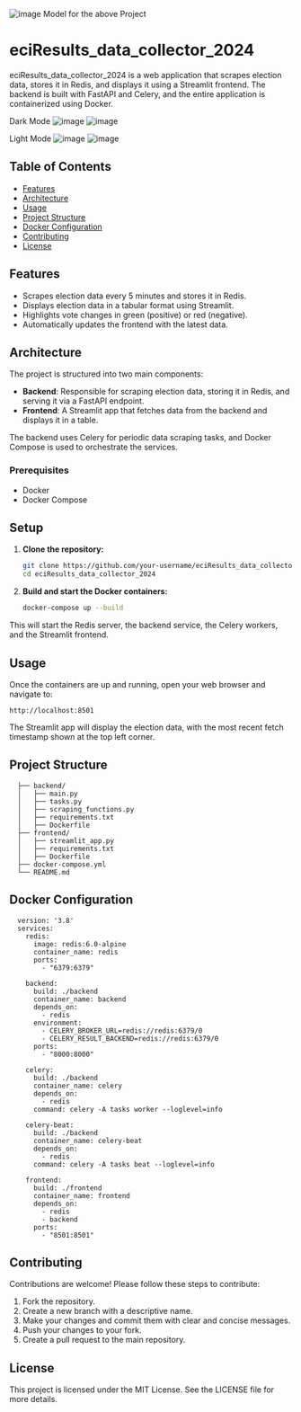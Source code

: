 ![image](https://github.com/AnurupMondal/eciResults_data_collector_2024/assets/45717023/1af89516-04ea-4b00-8449-5e2935a99dd9)
Model for the above Project

# eciResults_data_collector_2024

eciResults_data_collector_2024 is a web application that scrapes election data, stores it in Redis, and displays it using a Streamlit frontend. The backend is built with FastAPI and Celery, and the entire application is containerized using Docker.

Dark Mode
![image](https://github.com/AnurupMondal/eciResults_data_collector_2024/assets/45717023/eb50dfbd-6fa2-4053-8ac0-c4a51e55725d)
![image](https://github.com/AnurupMondal/eciResults_data_collector_2024/assets/45717023/d229a673-a30f-47fb-93be-8f467901a731)

Light Mode
![image](https://github.com/AnurupMondal/eciResults_data_collector_2024/assets/45717023/f32aee97-3d37-47e9-a36c-7175365a6ece)
![image](https://github.com/AnurupMondal/eciResults_data_collector_2024/assets/45717023/8e9e24dd-dd76-4837-b6a3-ab10ba9699f7)


## Table of Contents

- [Features](#features)
- [Architecture](#architecture)
- [Usage](#usage)
- [Project Structure](#project-structure)
- [Docker Configuration](#docker-configuration)
- [Contributing](#contributing)
- [License](#license)

## Features

- Scrapes election data every 5 minutes and stores it in Redis.
- Displays election data in a tabular format using Streamlit.
- Highlights vote changes in green (positive) or red (negative).
- Automatically updates the frontend with the latest data.

## Architecture

The project is structured into two main components:

- **Backend**: Responsible for scraping election data, storing it in Redis, and serving it via a FastAPI endpoint.
- **Frontend**: A Streamlit app that fetches data from the backend and displays it in a table.

The backend uses Celery for periodic data scraping tasks, and Docker Compose is used to orchestrate the services.

### Prerequisites

- Docker
- Docker Compose

## Setup

1. **Clone the repository:**
   ```sh
   git clone https://github.com/your-username/eciResults_data_collector_2024.git
   cd eciResults_data_collector_2024

2. **Build and start the Docker containers:**
   ```sh
   docker-compose up --build
  This will start the Redis server, the backend service, the Celery workers, and the Streamlit frontend.
  
## Usage

Once the containers are up and running, open your web browser and navigate to:

    http://localhost:8501

The Streamlit app will display the election data, with the most recent fetch timestamp shown at the top left corner.

## Project Structure
     
      ├── backend/
      │   ├── main.py
      │   ├── tasks.py
      │   ├── scraping_functions.py
      │   ├── requirements.txt
      │   ├── Dockerfile
      ├── frontend/
      │   ├── streamlit_app.py
      │   ├── requirements.txt
      │   ├── Dockerfile
      ├── docker-compose.yml
      └── README.md

## Docker Configuration

      version: '3.8'
      services:
        redis:
          image: redis:6.0-alpine
          container_name: redis
          ports:
            - "6379:6379"
      
        backend:
          build: ./backend
          container_name: backend
          depends_on:
            - redis
          environment:
            - CELERY_BROKER_URL=redis://redis:6379/0
            - CELERY_RESULT_BACKEND=redis://redis:6379/0
          ports:
            - "8000:8000"
      
        celery:
          build: ./backend
          container_name: celery
          depends_on:
            - redis
          command: celery -A tasks worker --loglevel=info
      
        celery-beat:
          build: ./backend
          container_name: celery-beat
          depends_on:
            - redis
          command: celery -A tasks beat --loglevel=info
      
        frontend:
          build: ./frontend
          container_name: frontend
          depends_on:
            - redis
            - backend
          ports:
            - "8501:8501"

## Contributing
  Contributions are welcome! Please follow these steps to contribute:

  1. Fork the repository.
  2. Create a new branch with a descriptive name.
  3. Make your changes and commit them with clear and concise messages.
  4. Push your changes to your fork.
  5. Create a pull request to the main repository.

## License
This project is licensed under the MIT License. See the LICENSE file for more details.
